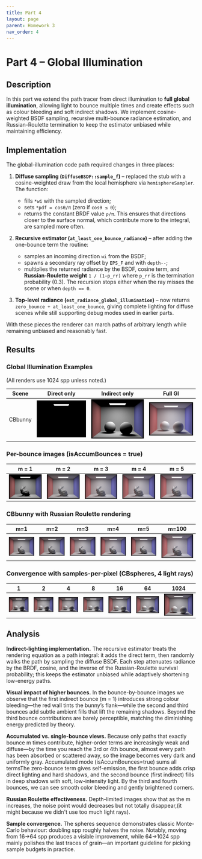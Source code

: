 ```yaml
---
title: Part 4
layout: page
parent: Homework 3
nav_order: 4
---
```


# Part 4 – Global Illumination

## Description

In this part we extend the path tracer from direct illumination to **full global illumination**, allowing light to bounce multiple times and create effects such as colour bleeding and soft indirect shadows. We implement cosine-weighted BSDF sampling, recursive multi-bounce radiance estimation, and Russian-Roulette termination to keep the estimator unbiased while maintaining efficiency.

## Implementation

The global-illumination code path required changes in three places:

1. **Diffuse sampling (`DiffuseBSDF::sample_f`)** – replaced the stub with a cosine-weighted draw from the local hemisphere via `hemisphereSampler`. The function:

   - fills `*wi` with the sampled direction;
   - sets `*pdf = cosθ/π` (zero if `cosθ ≤ 0`);
   - returns the constant BRDF value `ρ/π`.
     This ensures that directions closer to the surface normal, which contribute more to the integral, are sampled more often.

2. **Recursive estimator (`at_least_one_bounce_radiance`)** – after adding the one-bounce term the routine:

   - samples an incoming direction `wi` from the BSDF;
   - spawns a secondary ray offset by `EPS_F` and with `depth--`;
   - multiplies the returned radiance by the BSDF, cosine term, and **Russian-Roulette weight**
     `1 / (1−p_rr)` where `p_rr` is the termination probability (0.3).
     The recursion stops either when the ray misses the scene or when `depth == 0`.

3. **Top-level radiance (`est_radiance_global_illumination`)** – now returns `zero_bounce + at_least_one_bounce`, giving complete lighting for diffuse scenes while still supporting debug modes used in earlier parts.

With these pieces the renderer can march paths of arbitrary length while remaining unbiased and reasonably fast.

## Results

### Global Illumination Examples

(All renders use 1024 spp unless noted.)

| Scene   | Direct only        | Indirect only         | Full GI           |
| ------- | ------------------ | --------------------- | ----------------- |
| CBbunny | ![s](sphere_d.png) | ![s](spheres_ind.png) | ![s](spheres.png) |

### Per-bounce images (isAccumBounces = true)

| m = 1               | m = 2               | m = 3               | m = 4               | m = 5               |
| ------------------- | ------------------- | ------------------- | ------------------- | ------------------- |
| ![b1](bunnytm1.png) | ![b2](bunnytm2.png) | ![b3](bunnytm3.png) | ![b4](bunnytm4.png) | ![b5](bunnytm5.png) |

### CBbunny with Russian Roulette rendering

| m=1              | m=2              | m=3              | m=4              | m=5              | m=100              |
| ---------------- | ---------------- | ---------------- | ---------------- | ---------------- | ------------------ |
| ![b](Bunny1.png) | ![s](Bunny2.png) | ![s](Bunny3.png) | ![s](Bunny4.png) | ![s](Bunny5.png) | ![s](Bunny100.png) |

### Convergence with samples-per-pixel (CBspheres, 4 light rays)

| 1                   | 2                   | 4                   | 8                   | 16                    | 64                    | 1024                      |
| ------------------- | ------------------- | ------------------- | ------------------- | --------------------- | --------------------- | ------------------------- |
| ![s1](spheres1.png) | ![s2](spheres2.png) | ![s4](spheres4.png) | ![s8](spheres8.png) | ![s16](spheres16.png) | ![s64](spheres64.png) | ![s1024](spheres1024.png) |

## Analysis

**Indirect-lighting implementation.** The recursive estimator treats the rendering equation as a path integral: it adds the direct term, then randomly walks the path by sampling the diffuse BSDF. Each step attenuates radiance by the BRDF, cosine, and the inverse of the Russian-Roulette survival probability; this keeps the estimator unbiased while adaptively shortening low-energy paths.

**Visual impact of higher bounces.** In the bounce-by-bounce images we observe that the first indirect bounce (m = 1) introduces strong colour bleeding—the red wall tints the bunny’s flank—while the second and third bounces add subtle ambient fills that lift the remaining shadows. Beyond the third bounce contributions are barely perceptible, matching the diminishing energy predicted by theory.

**Accumulated vs. single-bounce views.**
Because only paths that exactly bounce
m times contribute, higher-order terms are increasingly weak and diffuse—by the time you reach the 3rd or 4th bounce, almost every path has been absorbed or scattered away, so the image becomes very dark and uniformly gray.
Accumulated mode (isAccumBounces=true) sums all termsThe zero-bounce term gives self-emission, the first bounce adds crisp direct lighting and hard shadows, and the second bounce (first indirect) fills in deep shadows with soft, low-intensity light. By the third and fourth bounces, we can see smooth color bleeding and gently brightened corners.

**Russian Roulette effectiveness.** Depth-limited images show that as the m increases, the noise point would decreases but not totally disappear,(it might because we didn't use too much light rays).

**Sample convergence.** The spheres sequence demonstrates classic Monte-Carlo behaviour: doubling spp roughly halves the noise. Notably, moving from 16→64 spp produces a visible improvement, while 64→1024 spp mainly polishes the last traces of grain—an important guideline for picking sample budgets in practice.
